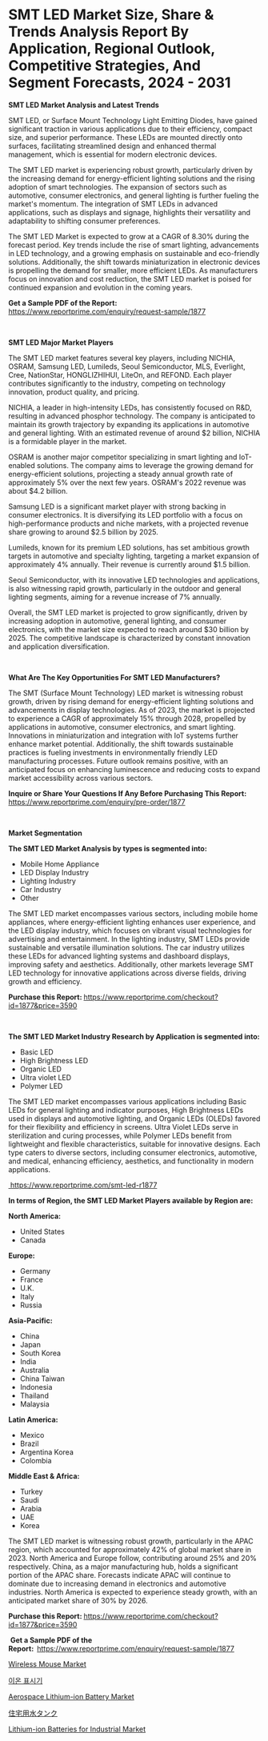 <p><h1>SMT LED Market Size, Share & Trends Analysis Report By Application, Regional Outlook, Competitive Strategies, And Segment Forecasts, 2024 - 2031</h1></p><p><strong>SMT LED Market Analysis and Latest Trends</strong></p>
<p><p>SMT LED, or Surface Mount Technology Light Emitting Diodes, have gained significant traction in various applications due to their efficiency, compact size, and superior performance. These LEDs are mounted directly onto surfaces, facilitating streamlined design and enhanced thermal management, which is essential for modern electronic devices. </p><p>The SMT LED market is experiencing robust growth, particularly driven by the increasing demand for energy-efficient lighting solutions and the rising adoption of smart technologies. The expansion of sectors such as automotive, consumer electronics, and general lighting is further fueling the market's momentum. The integration of SMT LEDs in advanced applications, such as displays and signage, highlights their versatility and adaptability to shifting consumer preferences.</p><p>The SMT LED Market is expected to grow at a CAGR of 8.30% during the forecast period. Key trends include the rise of smart lighting, advancements in LED technology, and a growing emphasis on sustainable and eco-friendly solutions. Additionally, the shift towards miniaturization in electronic devices is propelling the demand for smaller, more efficient LEDs. As manufacturers focus on innovation and cost reduction, the SMT LED market is poised for continued expansion and evolution in the coming years.</p></p>
<p><strong>Get a Sample PDF of the Report:&nbsp;</strong> <a href="https://www.reportprime.com/enquiry/request-sample/1877">https://www.reportprime.com/enquiry/request-sample/1877</a></p>
<p>&nbsp;</p>
<p><strong>SMT LED Major Market Players</strong></p>
<p><p>The SMT LED market features several key players, including NICHIA, OSRAM, Samsung LED, Lumileds, Seoul Semiconductor, MLS, Everlight, Cree, NationStar, HONGLIZHIHUI, LiteOn, and REFOND. Each player contributes significantly to the industry, competing on technology innovation, product quality, and pricing.</p><p>NICHIA, a leader in high-intensity LEDs, has consistently focused on R&D, resulting in advanced phosphor technology. The company is anticipated to maintain its growth trajectory by expanding its applications in automotive and general lighting. With an estimated revenue of around $2 billion, NICHIA is a formidable player in the market.</p><p>OSRAM is another major competitor specializing in smart lighting and IoT-enabled solutions. The company aims to leverage the growing demand for energy-efficient solutions, projecting a steady annual growth rate of approximately 5% over the next few years. OSRAM's 2022 revenue was about $4.2 billion.</p><p>Samsung LED is a significant market player with strong backing in consumer electronics. It is diversifying its LED portfolio with a focus on high-performance products and niche markets, with a projected revenue share growing to around $2.5 billion by 2025.</p><p>Lumileds, known for its premium LED solutions, has set ambitious growth targets in automotive and specialty lighting, targeting a market expansion of approximately 4% annually. Their revenue is currently around $1.5 billion.</p><p>Seoul Semiconductor, with its innovative LED technologies and applications, is also witnessing rapid growth, particularly in the outdoor and general lighting segments, aiming for a revenue increase of 7% annually.</p><p>Overall, the SMT LED market is projected to grow significantly, driven by increasing adoption in automotive, general lighting, and consumer electronics, with the market size expected to reach around $30 billion by 2025. The competitive landscape is characterized by constant innovation and application diversification.</p></p>
<p>&nbsp;</p>
<p><strong>What Are The Key Opportunities For SMT LED Manufacturers?</strong></p>
<p><p>The SMT (Surface Mount Technology) LED market is witnessing robust growth, driven by rising demand for energy-efficient lighting solutions and advancements in display technologies. As of 2023, the market is projected to experience a CAGR of approximately 15% through 2028, propelled by applications in automotive, consumer electronics, and smart lighting. Innovations in miniaturization and integration with IoT systems further enhance market potential. Additionally, the shift towards sustainable practices is fueling investments in environmentally friendly LED manufacturing processes. Future outlook remains positive, with an anticipated focus on enhancing luminescence and reducing costs to expand market accessibility across various sectors.</p></p>
<p><strong>Inquire or Share Your Questions If Any Before Purchasing This Report:</strong> <a href="https://www.reportprime.com/enquiry/pre-order/1877">https://www.reportprime.com/enquiry/pre-order/1877</a></p>
<p>&nbsp;</p>
<p><strong>Market Segmentation</strong></p>
<p><strong>The SMT LED Market Analysis by types is segmented into:</strong></p>
<p><ul><li>Mobile Home Appliance</li><li>LED Display Industry</li><li>Lighting Industry</li><li>Car Industry</li><li>Other</li></ul></p>
<p><p>The SMT LED market encompasses various sectors, including mobile home appliances, where energy-efficient lighting enhances user experience, and the LED display industry, which focuses on vibrant visual technologies for advertising and entertainment. In the lighting industry, SMT LEDs provide sustainable and versatile illumination solutions. The car industry utilizes these LEDs for advanced lighting systems and dashboard displays, improving safety and aesthetics. Additionally, other markets leverage SMT LED technology for innovative applications across diverse fields, driving growth and efficiency.</p></p>
<p><strong>Purchase this Report:&nbsp;</strong><a href="https://www.reportprime.com/checkout?id=1877&price=3590">https://www.reportprime.com/checkout?id=1877&price=3590</a></p>
<p>&nbsp;</p>
<p><strong>The SMT LED Market Industry Research by Application is segmented into:</strong></p>
<p><ul><li>Basic LED</li><li>High Brightness LED</li><li>Organic LED</li><li>Ultra violet LED</li><li>Polymer LED</li></ul></p>
<p><p>The SMT LED market encompasses various applications including Basic LEDs for general lighting and indicator purposes, High Brightness LEDs used in displays and automotive lighting, and Organic LEDs (OLEDs) favored for their flexibility and efficiency in screens. Ultra Violet LEDs serve in sterilization and curing processes, while Polymer LEDs benefit from lightweight and flexible characteristics, suitable for innovative designs. Each type caters to diverse sectors, including consumer electronics, automotive, and medical, enhancing efficiency, aesthetics, and functionality in modern applications.</p></p>
<p><a href="https://www.reportprime.com/smt-led-r1877">&nbsp;https://www.reportprime.com/smt-led-r1877</a></p>
<p><strong>In terms of Region, the SMT LED Market Players available by Region are:</strong></p>
<p>
    <p> <strong> North America: </strong>
        <ul>
            <li>United States</li>
            <li>Canada</li>
        </ul>
        </p> 
    <p> <strong> Europe: </strong>
        <ul>
            <li>Germany</li>
            <li>France</li>
            <li>U.K.</li>
            <li>Italy</li>
            <li>Russia</li>
        </ul>
        </p> 
    <p> <strong> Asia-Pacific: </strong>
        <ul>
            <li>China</li>
            <li>Japan</li>
            <li>South Korea</li>
            <li>India</li>
            <li>Australia</li>
            <li>China Taiwan</li>
            <li>Indonesia</li>
            <li>Thailand</li>
            <li>Malaysia</li>
        </ul>
        </p> 
    <p> <strong> Latin America: </strong>
        <ul>
            <li>Mexico</li>
            <li>Brazil</li>
            <li>Argentina Korea</li>
            <li>Colombia</li>
        </ul>
        </p> 
    <p> <strong> Middle East & Africa: </strong>
        <ul>
            <li>Turkey</li>
            <li>Saudi</li>
            <li>Arabia</li>
            <li>UAE</li>
            <li>Korea</li>
        </ul>
    </p>
    </p>
<p><p>The SMT LED market is witnessing robust growth, particularly in the APAC region, which accounted for approximately 42% of global market share in 2023. North America and Europe follow, contributing around 25% and 20% respectively. China, as a major manufacturing hub, holds a significant portion of the APAC share. Forecasts indicate APAC will continue to dominate due to increasing demand in electronics and automotive industries. North America is expected to experience steady growth, with an anticipated market share of 30% by 2026.</p></p>
<p><strong>Purchase this Report: </strong><a href="https://www.reportprime.com/checkout?id=1877&price=3590">https://www.reportprime.com/checkout?id=1877&price=3590</a></p>
<p>&nbsp;<strong>Get a Sample PDF of the Report:&nbsp;&nbsp;</strong><a href="https://www.reportprime.com/enquiry/request-sample/1877">https://www.reportprime.com/enquiry/request-sample/1877</a></p>
<p><strong></strong></p>
<p><p><a href="https://www.linkedin.com/pulse/market-leaders-laggards-global-wireless-mouse-trends-forecast-rh3zf?trackingId=4CUfDn1uTvKMR2tr57cIKg%3D%3D">Wireless Mouse Market</a></p><p><a href="https://medium.com/@othaleffler61/%EC%9D%B4%EC%98%A8-%EC%A7%80%ED%91%9C-%EC%8B%9C%EC%9E%A5-%EC%A0%84%EB%A7%9D-%EB%B0%8F-2024%EB%85%84%EB%B6%80%ED%84%B0-2031%EB%85%84%EA%B9%8C%EC%A7%80%EC%9D%98-%EC%98%88%EC%B8%A1-b2eb871e9a51">이온 표시기</a></p><p><a href="https://issuu.com/reportprime-2/docs/aerospace-lithium-ion-battery-marke_e0027940dc6638">Aerospace Lithium-ion Battery Market</a></p><p><a href="https://medium.com/@devanrutherford2002/%E5%B8%82%E5%A0%B4%E4%BA%88%E6%B8%AC%E3%81%AE%E5%A4%89%E5%8C%96-%E4%B8%96%E7%95%8C%E3%81%AE%E4%BD%8F%E5%AE%85%E7%94%A8%E6%B0%B4%E6%A7%BD%E5%B8%82%E5%A0%B4%E3%81%AE%E5%8B%95%E5%90%91%E3%81%A8%E5%B0%86%E6%9D%A5%E3%81%AE%E3%83%88%E3%83%AC%E3%83%B3%E3%83%89-2024%E5%B9%B4-2031%E5%B9%B4-af4e6c6e4168">住宅用水タンク</a></p><p><a href="https://issuu.com/reportprime-2/docs/lithium-ion-batteries-for-industria_6af61f3f0b8692">Lithium-ion Batteries for Industrial Market</a></p></p>